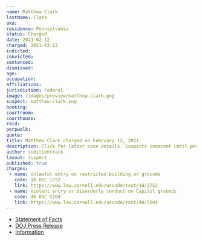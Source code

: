 ```yaml
---
name: Matthew Clark
lastName: Clark
aka:
residence: Pennsylvania
status: Charged
date: 2021-02-12
charged: 2021-02-12
indicted:
convicted: 
sentenced: 
dismissed: 
age:
occupation:
affiliations:
jurisdiction: Federal
image: /images/preview/matthew-clark.png
suspect: matthew-clark.png
booking:
courtroom:
courthouse:
raid:
perpwalk:
quote:
title: Matthew Clark charged on February 12, 2021
description: Click for latest case details. Suspects innocent until proven guilty.
author: seditiontrack
layout: suspect
published: true
charges:
 - name: Unlawful entry on restricted building or grounds
   code: 18 USC 1752
   link: https://www.law.cornell.edu/uscode/text/18/1752
 - name: Violent entry or disorderly conduct on Capitol grounds
   code: 40 USC 5104
   link: https://www.law.cornell.edu/uscode/text/40/5104
---
```

- [Statement of Facts](https://www.courtlistener.com/recap/gov.uscourts.dcd.227241/gov.uscourts.dcd.227241.1.1.pdf)
- [DOJ Press Release](https://www.justice.gov/usao-dc/case-multi-defendant/file/1377831/download)
- [Information](https://www.justice.gov/usao-dc/case-multi-defendant/file/1377831/download)
